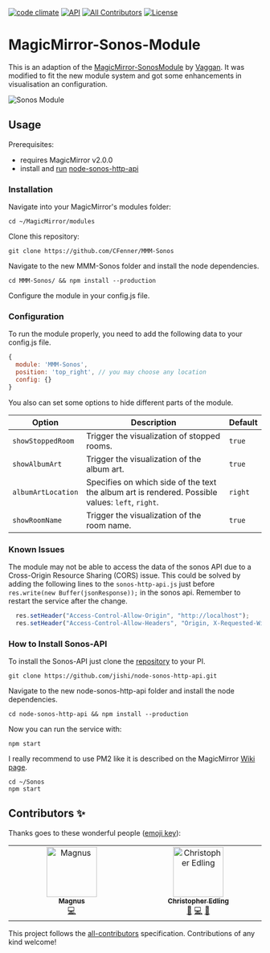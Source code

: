 [![code climate](https://codeclimate.com/github/CFenner/MMM-Sonos/badges/gpa.svg)](https://codeclimate.com/github/CFenner/MMM-Sonos)
[![API](https://img.shields.io/badge/api-Sonos-orange.svg)](https://github.com/jishi/node-sonos-http-api)
[![All Contributors](https://img.shields.io/github/all-contributors/CFenner/MMM-Sonos/main)](#contributors-)
[![License](https://img.shields.io/github/license/mashape/apistatus.svg)](https://choosealicense.com/licenses/mit/)

# MagicMirror-Sonos-Module

This is an adaption of the [MagicMirror-SonosModule](https://github.com/Vaggan/MagicMirror-SonosModule) by [Vaggan](https://github.com/Vaggan). It was modified to fit the new module system and got some enhancements in visualisation an configuration.

![Sonos Module](https://github.com/CFenner/MagicMirror-Sonos-Module/blob/master/.github/preview.png)

## Usage

Prerequisites:

- requires MagicMirror v2.0.0
- install and [run](https://github.com/MichMich/MagicMirror/wiki/Auto-Starting-MagicMirror) [node-sonos-http-api](https://github.com/jishi/node-sonos-http-api)

### Installation

Navigate into your MagicMirror's modules folder:

```shell
cd ~/MagicMirror/modules
```

Clone this repository:

```shell
git clone https://github.com/CFenner/MMM-Sonos
```

Navigate to the new MMM-Sonos folder and install the node dependencies.

```shell
cd MMM-Sonos/ && npm install --production
```

Configure the module in your config.js file.

### Configuration

To run the module properly, you need to add the following data to your config.js file.

```js
{
  module: 'MMM-Sonos',
  position: 'top_right', // you may choose any location
  config: {}
}
```

You also can set some options to hide different parts of the module.

| Option | Description | Default |
|---|---|---|
|`showStoppedRoom`|Trigger the visualization of stopped rooms.|`true`|
|`showAlbumArt`|Trigger the visualization of the album art.|`true`|
|`albumArtLocation`|Specifies on which side of the text the album art is rendered. Possible values: `left`, `right`.|`right`|
|`showRoomName`|Trigger the visualization of the room name.|`true`|

### Known Issues

The module may not be able to access the data of the sonos API due to a Cross-Origin Resource Sharing (CORS) issue. This could be solved by adding the following lines to the `sonos-http-api.js` just before `res.write(new Buffer(jsonResponse));` in the sonos api. Remember to restart the service after the change.

```js
  res.setHeader("Access-Control-Allow-Origin", "http://localhost");
  res.setHeader("Access-Control-Allow-Headers", "Origin, X-Requested-With, Content-Type, Accept");
```

### How to Install Sonos-API

To install the Sonos-API just clone the [repository](https://github.com/jishi/node-sonos-http-api) to your PI.

```shell
git clone https://github.com/jishi/node-sonos-http-api.git
```

Navigate to the new node-sonos-http-api folder and install the node dependencies.

```shell
cd node-sonos-http-api && npm install --production
```

Now you can run the service with:

```shell
npm start
```

I really recommend to use PM2 like it is described on the MagicMirror [Wiki page](https://github.com/MichMich/MagicMirror/wiki/Auto-Starting-MagicMirror).

```shell
cd ~/Sonos
npm start
```

## Contributors ✨

Thanks goes to these wonderful people ([emoji key](https://allcontributors.org/docs/en/emoji-key)):

<!-- ALL-CONTRIBUTORS-LIST:START - Do not remove or modify this section -->
<!-- prettier-ignore-start -->
<!-- markdownlint-disable -->
<table>
  <tbody>
    <tr>
      <td align="center" valign="top" width="14.28%"><a href="https://github.com/MagMar94"><img src="https://avatars.githubusercontent.com/u/34011212?v=4?s=100" width="100px;" alt="Magnus"/><br /><sub><b>Magnus</b></sub></a><br /><a href="https://github.com/CFenner/MMM-Sonos/commits?author=MagMar94" title="Code">💻</a></td>
      <td align="center" valign="top" width="14.28%"><a href="https://github.com/Vaggan"><img src="https://avatars.githubusercontent.com/u/7814763?v=4?s=100" width="100px;" alt="Christopher Edling"/><br /><sub><b>Christopher Edling</b></sub></a><br /><a href="#ideas-Vaggan" title="Ideas, Planning, & Feedback">🤔</a> <a href="https://github.com/CFenner/MMM-Sonos/commits?author=Vaggan" title="Code">💻</a> <a href="#research-Vaggan" title="Research">🔬</a></td>
    </tr>
  </tbody>
</table>

<!-- markdownlint-restore -->
<!-- prettier-ignore-end -->

<!-- ALL-CONTRIBUTORS-LIST:END -->

This project follows the [all-contributors](https://github.com/all-contributors/all-contributors) specification. Contributions of any kind welcome!
